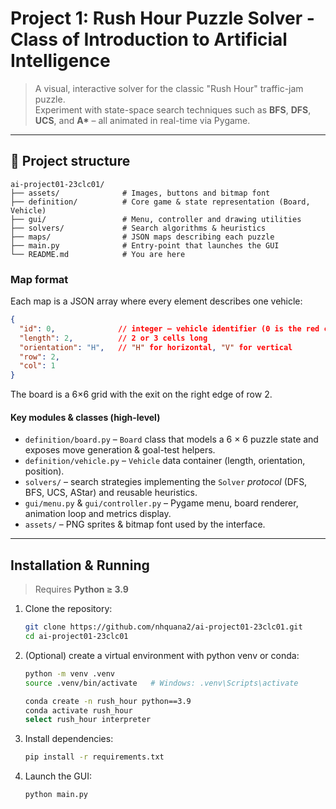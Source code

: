 # Project 1: Rush Hour Puzzle Solver - Class of Introduction to Artificial Intelligence

> A visual, interactive solver for the classic "Rush Hour" traffic-jam puzzle.  
> Experiment with state-space search techniques such as **BFS**, **DFS**, **UCS**, and **A\*** – all animated in real-time via Pygame.

---

## 📂 Project structure

```
ai-project01-23clc01/
├── assets/              # Images, buttons and bitmap font
├── definition/          # Core game & state representation (Board, Vehicle)
├── gui/                 # Menu, controller and drawing utilities
├── solvers/             # Search algorithms & heuristics
├── maps/                # JSON maps describing each puzzle
├── main.py              # Entry-point that launches the GUI
└── README.md            # You are here
```

### Map format
Each map is a JSON array where every element describes one vehicle:
```json
{
  "id": 0,              // integer – vehicle identifier (0 is the red car)
  "length": 2,          // 2 or 3 cells long
  "orientation": "H",   // "H" for horizontal, "V" for vertical
  "row": 2,
  "col": 1
}
```
The board is a 6×6 grid with the exit on the right edge of row 2.

#### Key modules & classes (high-level)

* `definition/board.py` – `Board` class that models a 6 × 6 puzzle state and exposes move generation & goal-test helpers.
* `definition/vehicle.py` – `Vehicle` data container (length, orientation, position).
* `solvers/` – search strategies implementing the `Solver` *protocol* (DFS, BFS, UCS, AStar) and reusable heuristics.
* `gui/menu.py` & `gui/controller.py` – Pygame menu, board renderer, animation loop and metrics display.
* `assets/` – PNG sprites & bitmap font used by the interface.

---

## Installation & Running

> Requires **Python ≥ 3.9**

1. Clone the repository:
   ```bash
   git clone https://github.com/nhquana2/ai-project01-23clc01.git
   cd ai-project01-23clc01
   ```
2. (Optional) create a virtual environment with python venv or conda:
   ```bash
   python -m venv .venv
   source .venv/bin/activate   # Windows: .venv\Scripts\activate
   ```

   ```bash
   conda create -n rush_hour python==3.9
   conda activate rush_hour
   select rush_hour interpreter
   ```

3. Install dependencies:
   ```bash
   pip install -r requirements.txt
   ```
4. Launch the GUI:
   ```bash
   python main.py
   ```


